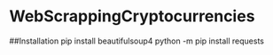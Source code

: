 # WebScrappingCryptocurrencies
 
##Installation
pip install beautifulsoup4
python -m pip install requests

